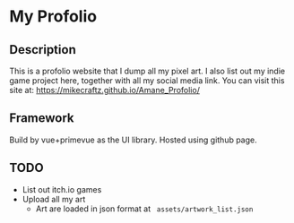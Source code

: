 # My Profolio

## Description
This is a profolio website that I dump all my pixel art. I also list out my indie game project here, together with all my social media link.
You can visit this site at:
https://mikecraftz.github.io/Amane_Profolio/

## Framework
Build by vue+primevue as the UI library. Hosted using github page.

## TODO
- List out itch.io games
- Upload all my art
    - Art are loaded in json format at ``` assets/artwork_list.json```